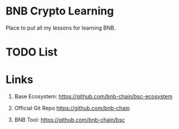 # BNB Crypto Learning

Place to put all my lessons for learning BNB.

# TODO List

# Links

1. Base Ecosystem: https://github.com/bnb-chain/bsc-ecosystem

2. Official Git Repo https://github.com/bnb-chain

3. BNB Tool: https://github.com/bnb-chain/bsc
